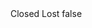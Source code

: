 <?xml version="1.0" encoding="UTF-8"?>
<CustomMetadata xmlns="http://soap.sforce.com/2006/04/metadata">
    <label>Closed Lost</label>
    <protected>false</protected>
</CustomMetadata>
